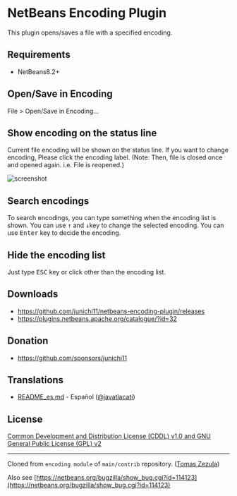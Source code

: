 # NetBeans Encoding Plugin

This plugin opens/saves a file with a specified encoding.

## Requirements

- NetBeans8.2+

## Open/Save in Encoding

File > Open/Save in Encoding...

## Show encoding on the status line

Current file encoding will be shown on the status line. If you want to change encoding, Please click the encoding label.
(Note: Then, file is closed once and opened again. i.e. File is reopened.)

![screenshot](screenshots/nb-encoding-statusline.png)

## Search encodings

To search encodings, you can type something when the encoding list is shown.
You can use <kbd>↑</kbd> and <kbd>↓</kbd>key to change the selected encoding.
You can use <kbd>Enter</kbd> key to decide the encoding.

## Hide the encoding list

Just type <kbd>ESC</kbd> key or click other than the encoding list.

## Downloads

- https://github.com/junichi11/netbeans-encoding-plugin/releases
- https://plugins.netbeans.apache.org/catalogue/?id=32

## Donation

- https://github.com/sponsors/junichi11

## Translations

- [README_es.md](README_es.md) - Español ([@javatlacati](https://github.com/javatlacati))

## License

[Common Development and Distribution License (CDDL) v1.0 and GNU General Public License (GPL) v2](http://netbeans.org/cddl-gplv2.html)

----
Cloned from `encoding module` of `main/contrib` repository. ([Tomas Zezula](https://github.com/tzezula))

Also see [https://netbeans.org/bugzilla/show_bug.cgi?id=114123](https://netbeans.org/bugzilla/show_bug.cgi?id=114123)
